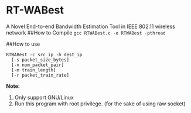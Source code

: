 # RT-WABest
A Novel End-to-end Bandwidth Estimation Tool in IEEE 802.11 wireless network
##How to Compile
`gcc RTWABest.c -o RTWABest -pthread`

##How to use
```
RTWABest -c src_ip -h dest_ip
  [-s packet_size_bytes]
  [-n num_packet_pair]
  [-m train_length]
  [-r packet_train_rate]
```

**Note:**

1. Only support GNU/Linux
2. Run this program with root privilege. (for the sake of using raw socket) 
